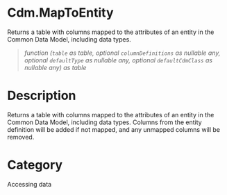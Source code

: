# Cdm.MapToEntity
Returns a table with columns mapped to the attributes of an entity in the Common Data Model, including data types.
> _function (<code>table</code> as table, optional <code>columnDefinitions</code> as nullable any, optional <code>defaultType</code> as nullable any, optional <code>defaultCdmClass</code> as nullable any) as table_

# Description 
Returns a table with columns mapped to the attributes of an entity in the Common Data Model, including data types. Columns from the entity definition will be added if not mapped, and any unmapped columns will be removed.
# Category 
Accessing data
